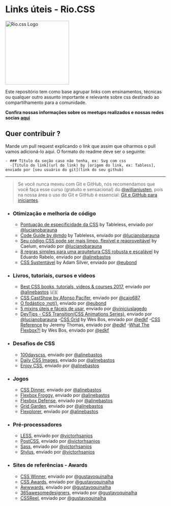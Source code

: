 
# Links úteis - Rio.CSS

<img src="https://raw.githubusercontent.com/riocss/riocss/master/artefacts/logo/logo-riocss.png" width="200px" alt="Rio.css Logo">

Este repositório tem como base agrupar links com ensinamentos, técnicas ou qualquer outro assunto importante e relevante sobre css destinado ao compartilhamento para a comunidade.

**Confira nossas informações sobre os meetups realizados e nossas redes socias [aqui](https://github.com/riocss/riocss)**

## Quer contribuir ?
Mande um pull request explicando o link que assim que olharmos o pull vamos adicioná-lo aqui. O formato do readme deve ser o seguinte:

```
- ### Título da seção caso não tenha, ex: Svg com css
  -[Titulo do link](url do link) by [origem do link, ex: Tabless], enviado por [seu usuário do git](link do seu github)
```

_____

> Se você nunca mexeu com Git e GitHub, nós recomendamos que você faça esse curso (gratuito e sensacional) do [@willianjusten](https://github.com/willianjusten), pois na nossa área o uso do Git e GitHub é essencial: [Git e GitHub para iniciantes](https://www.udemy.com/git-e-github-para-iniciantes/).

- ### Otimização e melhoria de código
  - [Pontuação de especificidade da CSS](https://tableless.com.br/pontuacao-especificidade-css/) by Tableless, enviado por [@lucianobarauna](https://github.com/lucianobarauna)
  - [Code Guide by @mdo](https://tableless.com.br/code-guide-mdo/) by Tableless, enviado por [@lucianobarauna](https://github.com/lucianobarauna)
  - [Seu código CSS pode ser mais limpo, flexível e reaproveitável](http://blog.caelum.com.br/seu-codigo-css-pode-ser-mais-limpo-flexivel-e-reaproveitavel/) by Caelum, enviado por [@lucianobarauna](https://github.com/lucianobarauna)
  - [8 regras simples para uma arquitetura CSS robusta e escalável](https://medium.com/tableless/8-regras-simples-para-uma-arquitetura-css-robusta-e-escal%C3%A1vel-545c6dade170?ct=t(BrazilJS_Weekly_468_9_2013)) by Eduardo Rabelo, enviado por [@alinebastos](https://github.com/alinebastos)
  - [CSS Sustentável](http://csssustentavel.com.br) by Adam Silver, enviado por [@eubond](https://github.com/eubond)
  

- ### Livros, tutoriais, cursos e videos
  - [Best CSS books, tutorials, videos & courses 2017](https://reactdom.com/blog/css-books), enviado por [@alinebastos](https://github.com/alinebastos) :us:
  - [CSS CastShow by Afonso Pacífer](https://www.youtube.com/channel/UC9d_htYmYYFUXB2vBKx4NgA), enviado por [@caio687](https://github.com/caio687)
  - [O fodástico :not()](https://www.felipefialho.com/blog/2016/css-o-fodastico-not), enviado por [@eubond](https://github.com/eubond)
  - [5 mixins úteis e fáceis de usar](https://medium.com/hash-js/5-mixins-uteis-e-faceis-de-usar-a3264863583e), enviado por [@viniciuslagedo](https://github.com/viniciuslagedo)
  - [DevTips - CSS Transition(CSS Animations Series)](https://www.youtube.com/watch?v=8kK-cA99SA0&list=PLqGj3iMvMa4LvJ8VctoXnPI0dtE40wfid), enviado por [@lucianobarauna](https://github.com/lucianobarauna)
  -[CSS Grid](https://cssgrid.io/) by Wes Bos, enviado por [@edkf](https://github.com/edkf)
  -[CSS Reference](https://cssreference.io/) by Jeremy Thomas, enviado por [@edkf](https://github.com/edkf)
  -[What The Flexbox?!](https://flexbox.io/) by Wes Bos, enviado por [@edkf](https://github.com/edkf)

- ### Desafios de CSS
  - [100dayscss](https://100dayscss.com/), enviado por [@alinebastos](https://github.com/alinebastos)
  - [Daily CSS Images](http://dailycssimages.com/), enviado por [@alinebastos](https://github.com/alinebastos)
  - [Enjoy CSS](http://enjoycss.com/), enviado por [@alinebastos](https://github.com/alinebastos)

- ### Jogos
  - [CSS Dinner](https://flukeout.github.io/), enviado por [@alinebastos](https://github.com/alinebastos)
  - [Flexbox Froggy](http://flexboxfroggy.com/), enviado por [@alinebastos](https://github.com/alinebastos)
  - [Flexbox Defense](http://www.flexboxdefense.com/), enviado por [@alinebastos](https://github.com/alinebastos)
  - [Grid Garden](http://cssgridgarden.com/), enviado por [@alinebastos](https://github.com/alinebastos)
  - [Flexplorer](http://bennettfeely.com/flexplorer/), enviado por [@alinebastos](https://github.com/alinebastos)
  
- ### Pré-processadores
  - [LESS](https://github.com/less/less.js), enviado por [@victorhsanjos](https://github.com/victorhsanjos)
  - [PostCSS](https://github.com/postcss/postcss), enviado por [@victorhsanjos](https://github.com/victorhsanjos)
  - [Sass](https://github.com/sass/sass), enviado por [@victorhsanjos](https://github.com/victorhsanjos)
  - [Stylus](http://learnboost.github.io/stylus/), enviado por [@victorhsanjos](https://github.com/victorhsanjos)

- ### Sites de referências - Awards
  - [CSS Winner](http://www.csswinner.com/), enviado por [@gustavoquinalha](https://github.com/gustavoquinalha)
  - [CSS Awards](https://www.cssawards.net/), enviado por [@gustavoquinalha](https://github.com/gustavoquinalha) 
  - [Awwwards](https://www.awwwards.com/), enviado por [@gustavoquinalha](https://github.com/gustavoquinalha)
  - [365awesomedesigners](http://365awesomedesigners.com/), enviado por [@gustavoquinalha](https://github.com/gustavoquinalha)
  - [CSSReel](http://cssreel.com/), enviado por [@gustavoquinalha](https://github.com/gustavoquinalha)

